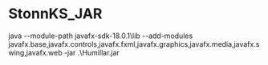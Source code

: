 # StonnKS_JAR
java --module-path javafx-sdk-18.0.1\lib --add-modules javafx.base,javafx.controls,javafx.fxml,javafx.graphics,javafx.media,javafx.swing,javafx.web -jar .\Humillar.jar
